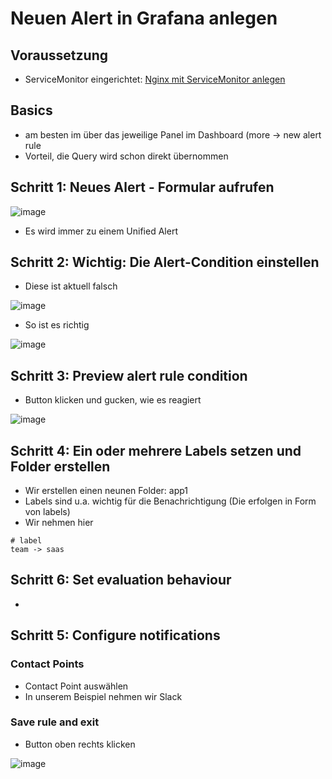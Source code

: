 # Neuen Alert in Grafana anlegen 

## Voraussetzung

  * ServiceMonitor eingerichtet: [Nginx mit ServiceMonitor anlegen](monitoring/praxis/03-nginx-servicemonitor.md)

## Basics 

  * am besten im über das jeweilige Panel im Dashboard (more -> new alert rule
  * Vorteil, die Query wird schon direkt übernommen

## Schritt 1: Neues Alert - Formular aufrufen

![image](https://github.com/user-attachments/assets/9e178aa0-2e4c-4f4d-8f18-6f5f5ca3d992)
 
  * Es wird immer zu einem Unified Alert 

## Schritt 2: Wichtig: Die Alert-Condition einstellen 

  * Diese ist aktuell falsch

![image](https://github.com/user-attachments/assets/2e09a392-686a-49e0-b56d-05afa586d54a)

  * So ist es richtig

![image](https://github.com/user-attachments/assets/b0a766a3-fbee-44a9-bb8a-a687710f7a06)


## Schritt 3: Preview alert rule condition 

   * Button klicken und gucken, wie es reagiert

![image](https://github.com/user-attachments/assets/4f471c7d-2cc5-4248-a2a4-1edaf1696a1d)


## Schritt 4: Ein oder mehrere Labels setzen und Folder erstellen 

  * Wir erstellen einen neunen Folder: app1 
  * Labels sind u.a. wichtig für die Benachrichtigung (Die erfolgen in Form von labels)
  * Wir nehmen hier

```
# label
team -> saas
```

## Schritt 6: Set evaluation behaviour 

  * 

## Schritt 5: Configure notifications 

### Contact Points 

  * Contact Point auswählen
  * In unserem Beispiel nehmen wir Slack

### Save rule and exit 

  * Button oben rechts klicken

![image](https://github.com/user-attachments/assets/e0305e06-10a8-4cfb-8c6d-fc70cf629b4a)

 



